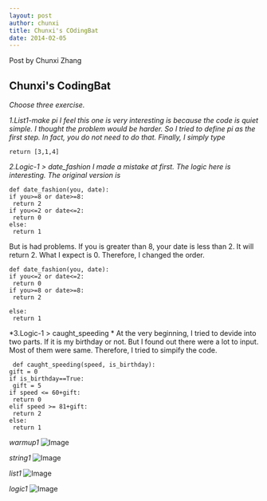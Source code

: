 ```yaml
---
layout: post
author: chunxi
title: Chunxi's COdingBat
date: 2014-02-05
---
```


Post by Chunxi Zhang

## Chunxi's CodingBat

*Choose three exercise.*

*1.List1-make pi*
 *I feel this one is very interesting is because the code is quiet simple. I thought the problem would be harder. 
 So I tried to define pi as the first step. In fact, you do not need to do that. Finally, I simply type*
 ```
 return [3,1,4]
 ```
 
 *2.Logic-1 > date_fashion*
 *I made a mistake at first. The logic here is interesting. 
 The original version is*
 
  ```
 def date_fashion(you, date):
  if you>=8 or date>=8:
   return 2
  if you<=2 or date<=2:
   return 0
  else:
   return 1
  ```
   
   But is had problems. If you is greater than 8, your date is less than 2. It will return 2. What I expect is 0. Therefore, I changed the order.
  
  ```
  def date_fashion(you, date):
  if you<=2 or date<=2:
   return 0
  if you>=8 or date>=8:
   return 2
  
  else:
   return 1
  ```
  *3.Logic-1 > caught_speeding *
  At the very beginning, I tried to devide into two parts. If it is my birthday or not. But I found out there were a lot to input. Most of them were same.
  Therefore, I tried to simpify the code.
 
 ```
  def caught_speeding(speed, is_birthday):
 gift = 0
 if is_birthday==True:
  gift = 5
 if speed <= 60+gift:
  return 0
 elif speed >= 81+gift:
  return 2
 else:
  return 1
 ```
 *warmup1*
 ![Image](http://l.yimg.com/g/images/spaceout.gif)
 
 *string1*
 ![Image](http://l.yimg.com/g/images/spaceout.gif)
 
 *list1*
 ![Image](http://l.yimg.com/g/images/spaceout.gif)
 
 *logic1*
 ![Image](http://l.yimg.com/g/images/spaceout.gif)
 
 
  
  
  
